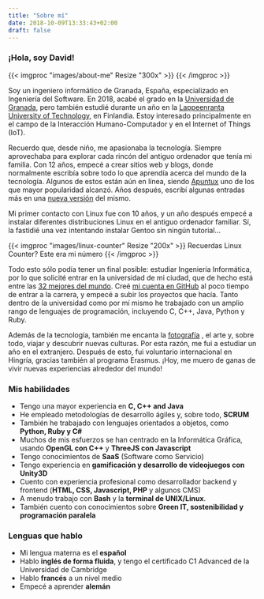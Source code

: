 ```yaml
---
title: "Sobre mí"
date: 2018-10-09T13:33:43+02:00
draft: false
---
```


### ¡Hola, soy David!

{{< imgproc "images/about-me" Resize "300x" >}}
{{< /imgproc >}}

Soy un ingeniero informático de Granada, España, especializado en
Ingeniería del Software. En 2018, acabé el grado en la [Universidad de Granada](http://www.ugr.es),
pero también estudié durante un año en la [Lappeenranta University of Technology](http://www.lut.fi),
en Finlandia. Estoy interesado principalmente en el campo de la 
Interacción Humano-Computador y en el Internet of Things (IoT).

Recuerdo que, desde niño, me apasionaba la tecnología. Siempre
aprovechaba para explorar cada rincón del antiguo ordenador que tenía mi
familia. Con 12 años, empecé a crear sitios web y blogs, donde normalmente
escribía sobre todo lo que aprendía acerca del mundo de la tecnología.
Algunos de estos están aún en línea, siendo [Apuntux](http://apuntuxold.blogspot.com)
uno de los que mayor popularidad alcanzó. Años después, escribí algunas
entradas más en una [nueva versión](http://apuntux.blogspot.com) del
mismo.

Mi primer contacto con Linux fue con 10 años, y un año después empecé a
instalar diferentes distribuciones Linux en el antiguo ordenador familiar.
Sí, la fastidié una vez intentando instalar Gentoo sin ningún tutorial...

{{< imgproc "images/linux-counter" Resize "200x" >}}
Recuerdas Linux Counter? Este era mi número
{{< /imgproc >}}

Todo esto sólo podía tener un final posible: estudiar Ingeniería
Informática, por lo que solicité entrar en la universidad de mi ciudad,
que de hecho está entre las [32 mejores del mundo](https://www.elconfidencial.com/tecnologia/ciencia/2017-08-18/granada-ingenieria-informatica_1430045/).
Creé [mi cuenta en GitHub](https://github.com/dvcarrillo) al poco tiempo
de entrar a la carrera, y empecé a subir los proyectos que hacía. Tanto
dentro de la universidad como por mí mismo he trabajado con un amplio
rango de lenguajes de programación, incluyendo C, C++, Java, Python y
Ruby.

Además de la tecnología, también me encanta la [fotografía](https://www.flickr.com/photos/davidvargas996/)
, el arte y, sobre todo, viajar y descubrir nuevas culturas. Por esta
razón, me fui a estudiar un año en el extranjero. Después de esto, fui
voluntario internacional en Hingría, gracias también al programa Erasmus.
¡Hoy, me muero de ganas de vivir nuevas experiencias alrededor del mundo!

### Mis habilidades

- Tengo una mayor experiencia en **C, C++ and Java**
- He empleado metodologías de desarrollo ágiles y, sobre todo, **SCRUM**
- También he trabajado con lenguajes orientados a objetos, como **Python, Ruby y C#**
- Muchos de mis esfuerzos se han centrado en la Informática Gráfica, usando **OpenGL con C++** y **ThreeJS con Javascript**
- Tengo conocimientos de **SaaS** (Software como Servicio)
- Tengo experiencia en **gamificación y desarrollo de videojuegos con Unity3D**
- Cuento con experiencia profesional como desarrollador backend y frontend (**HTML, CSS, Javascript, PHP** y algunos CMS)
- A menudo trabajo con **Bash** y la **terminal de UNIX/Linux**.
- También cuento con conocimientos sobre **Green IT, sostenibilidad y programación paralela**

### Lenguas que hablo

- Mi lengua materna es el **español**
- Hablo **inglés de forma fluida**, y tengo el certificado C1 Advanced de la Universidad de Cambridge
- Hablo **francés** a un nivel medio
- Empecé a aprender **alemán**
